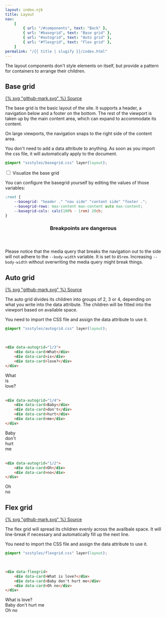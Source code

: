 ```yaml
---
layout: index.njk
title: Layout
nav:
    [
        { url: "/#components", text: "Back" },
        { url: "#basegrid", text: "Base grid" },
        { url: "#autogrid", text: "Auto grid" },
        { url: "#flexgrid", text: "Flex grid" },
    ]
permalink: "/{{ title | slugify }}/index.html"
---
```


The layout components don't style elements on itself, but provide a pattern for containers to arrange their children.

## Base grid

<a href="https://github.com/iamschulz/ssstyles/blob/main/css/basegrid.css" data-button>{% svg "github-mark.svg" %} Source</a>

The base grid is the basic layout of the site. It supports a header, a navigation below and a footer on the bottom. The rest of the viewport is taken up by the main content area, which can expand to accommodate its content.

On large viewports, the navigation snaps to the right side of the content area.

You don't need to add a data attribute to anything. As soon as you import the css file, it will automatically apply to the document.

```css
@import "ssstyles/basegrid.css" layer(layout);
```

<input type="checkbox" data-toggle id="base-grid-vis"> <label for="base-grid-vis">Visualize the base grid</label>

You can configure the basegrid yourself by editing the values of those variables:

```css
:root {
	--basegrid: "header ." "nav side" "content side" "footer .";
	--basegrid-rows: max-content max-content auto max-content;
	--basegrid-cols: calc(100% - 1rem) 20ch;
}
```

<aside data-callout>
<header><h3>Breakpoints are dangerous</h3></header>
<p>Please notice that the media query that breaks the navigation out to the side will not adhere to the <code>--body-width</code> variable. It is set to <code>85rem</code>. Increasing <code>--body-width</code> without overwriting the media query might break things.</p>
</aside>

<script>
    document.querySelector('#base-grid-vis').addEventListener('change', (e) => {
        document.body.classList.toggle('demo-layout', e.target.checked);
    });
</script>

## Auto grid

<a href="https://github.com/iamschulz/ssstyles/blob/main/css/autogrid.css" data-button>{% svg "github-mark.svg" %} Source</a>

The auto grid divides its children into groups of 2, 3 or 4, depending on what you write into the data attribute. The children will be fitted into the viewport based on available space.

You need to import the CSS file and assign the data attribute to use it.

```css
@import "ssstyles/autogrid.css" layer(layout);
```

<br>

```html
<div data-autogrid="1/3">
	<div data-card>What</div>
	<div data-card>is</div>
	<div data-card>love?</div>
</div>
```

<div data-autogrid="1/3">
    <div data-card>What</div>
    <div data-card>is</div>
    <div data-card>love?</div>
</div>
<br>

```html
<div data-autogrid="1/4">
	<div data-card>Baby</div>
	<div data-card>don't</div>
	<div data-card>hurt</div>
	<div data-card>me</div>
</div>
```

<div data-autogrid="1/4">
    <div data-card>Baby</div>
    <div data-card>don't</div>
    <div data-card>hurt</div>
    <div data-card>me</div>
</div>
<br>

```html
<div data-autogrid="1/2">
	<div data-card>Oh</div>
	<div data-card>no</div>
</div>
```

<div data-autogrid="1/2">
    <div data-card>Oh</div>
    <div data-card>no</div>
</div>

## Flex grid

<a href="https://github.com/iamschulz/ssstyles/blob/main/css/flexgrid.css" data-button>{% svg "github-mark.svg" %} Source</a>

The flex grid will spread its children evenly across the availbale space. It will line-break if necessary and automatically fill up the next line.

You need to import the CSS file and assign the data attribute to use it.

```css
@import "ssstyles/flexgrid.css" layer(layout);
```

<br>

```html
<div data-flexgrid>
	<div data-card>What is love?</div>
	<div data-card>Baby don't hurt me</div>
	<div data-card>Oh no</div>
</div>
```

<div data-flexgrid>
    <div data-card>What is love?</div>
    <div data-card>Baby don't hurt me</div>
    <div data-card>Oh no</div>
</div>
